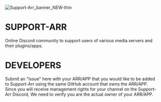 ![Support-Arr_banner_NEW-thin](https://github.com/user-attachments/assets/f1aa3e45-b6b7-4441-8a8c-602a2ad3d928)


# SUPPORT-ARR
Online Discord community to support users of various media servers and their plugins/apps.

# DEVELOPERS
Submit an "Issue" here with your ARR/APP that you would like to be added to Support-Arr using the same GitHub account that owns the ARR/APP. Since you will receive management rights for your channel on the Support-Arr Discord, We need to verify you are the actual owner of your ARR/APP. 

